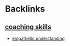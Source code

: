 
# Backlinks
## [coaching skills](<coaching skills.md>)
- [empathetic understanding](<empathetic understanding.md>)

